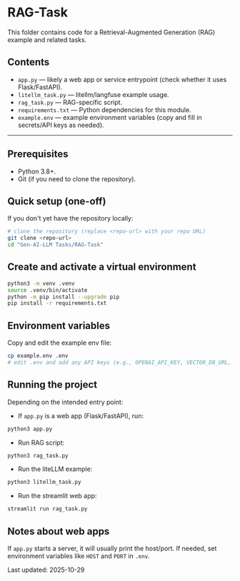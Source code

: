 # RAG-Task

This folder contains code for a Retrieval-Augmented Generation (RAG) example and related tasks.

## Contents
- `app.py` — likely a web app or service entrypoint (check whether it uses Flask/FastAPI).
- `litellm_task.py` — litellm/langfuse example usage.
- `rag_task.py` — RAG-specific script.
- `requirements.txt` — Python dependencies for this module.
- `example.env` — example environment variables (copy and fill in secrets/API keys as needed).

---

## Prerequisites
- Python 3.8+.
- Git (if you need to clone the repository).

## Quick setup (one-off)
If you don't yet have the repository locally:

```bash
# clone the repository (replace <repo-url> with your repo URL)
git clone <repo-url>
cd "Gen-AI-LLM Tasks/RAG-Task"
```
## Create and activate a virtual environment

```bash
python3 -m venv .venv
source .venv/bin/activate
python -m pip install --upgrade pip
pip install -r requirements.txt
```

## Environment variables
Copy and edit the example env file:

```bash
cp example.env .env
# edit .env and add any API keys (e.g., OPENAI_API_KEY, VECTOR_DB_URL, etc.)
```

## Running the project
Depending on the intended entry point:

- If `app.py` is a web app (Flask/FastAPI), run:

```bash
python3 app.py 
```

- Run RAG script:

```bash
python3 rag_task.py
```

- Run the liteLLM example:

```bash
python3 litellm_task.py
```

- Run the streamlit web app:

```bash
streamlit run rag_task.py
```

## Notes about web apps
If `app.py` starts a server, it will usually print the host/port. If needed, set environment variables like `HOST` and `PORT` in `.env`.

Last updated: 2025-10-29
